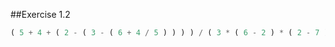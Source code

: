 ##Exercise 1.2
```javascript
( 5 + 4 + ( 2 - ( 3 - ( 6 + 4 / 5 ) ) ) ) / ( 3 * ( 6 - 2 ) * ( 2 - 7 ) )
```
